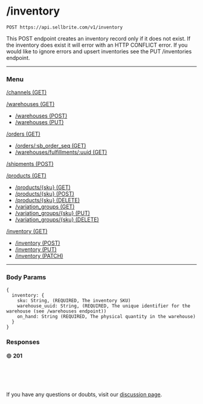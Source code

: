 # /inventory

```
POST https://api.sellbrite.com/v1/inventory
```

This POST endpoint creates an inventory record only if it does not exist. If the inventory does exist it will error with an HTTP CONFLICT error. If you would like to ignore errors and upsert inventories see the PUT /inventories endpoint.


---

### Menu

[/channels (GET)](channels)

[/warehouses (GET)](warehouses)
  * [/warehouses (POST)](warehouses-post)
  * [/warehouses (PUT)](warehouses-put)

[/orders (GET)](orders)
  * [/orders/:sb_order_seq (GET)](orders-sb-order)
  * [/warehouses/fulfillments/:uuid (GET)](orders-fulfillments)

[/shipments (POST)](shipments)

[/products (GET)](products)
  * [/products/{sku} (GET)](products-sku-get)
  * [/products/{sku} (POST)](products-sku-post)
  * [/products/{sku} (DELETE)](products-sku-delete)
  * [/variation_groups (GET)](products-variation-groups)
  * [/variation_groups/{sku} (PUT)](products-variation-groups-put)
  * [/variation_groups/{sku} (DELETE)](products-variation-groups-delete)
  
[/inventory (GET)](inventory)
  * [/inventory (POST)](inventory-post)
  * [/inventory (PUT)](inventory-put)
  * [/inventory (PATCH)](inventory-patch)
  
---

### Body Params

```
{
  inventory: {
    sku: String, (REQUIRED, The inventory SKU)
    warehouse_uuid: String, (REQUIRED, The unique identifier for the warehouse (see /warehouses endpoint))
    on_hand: String (REQUIRED, The physical quantity in the warehouse)
  }
}
```

### Responses

🟢 **201** 

<br><br><br>

If you have any questions or doubts, visit our [discussion page](https://github.com/Sellbrite/Sellbrite-API/discussions).


